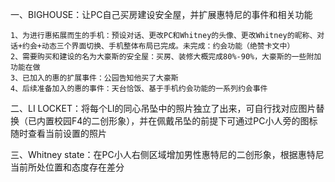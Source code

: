 一、BIGHOUSE：让PC自己买房建设安全屋，并扩展惠特尼的事件和相关功能

    1、为进行惠拓展而生的手机：预设对话、更改PC和Whitney的头像、更改Whitney的昵称、对话+约会+动态三个界面切换、手机整体布局已完成。未完成：约会功能（绝赞卡文中）
    2、需要购买和建设的名为大豪斯的安全屋：买房、装修大概完成80%-90%，大豪斯的一些附加功能在做
    3、已加入的惠的扩展事件：公园告知他买了大豪斯
    4、后续准备加入的惠的事件：天台恰饭、基于手机约会功能的一系列约会事件

二、LI LOCKET：将每个LI的同心吊坠中的照片独立了出来，可自行找对应图片替换（已内置校园F4的二创形象），并在佩戴吊坠的前提下可通过PC小人旁的图标随时查看当前设置的照片

三、Whitney state：在PC小人右侧区域增加男性惠特尼的二创形象，根据惠特尼当前所处位置和态度存在差分
